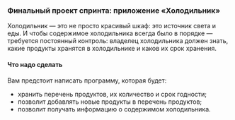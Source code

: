 ### Финальный проект спринта: приложение «Холодильник»

Холодильник — это не просто красивый шкаф: это источник света и еды. И чтобы содержимое холодильника всегда было в порядке — требуется постоянный контроль: владелец холодильника должен знать, какие продукты хранятся в холодильнике и каков их срок хранения. 

#### Что надо сделать

Вам предстоит написать программу, которая будет:

<ul>
  <li>хранить перечень продуктов, их количество и срок годности;</li>
  <li>позволит добавлять новые продукты в перечень продуктов;</li>
  <li>позволит получать информацию о содержимом холодильника.</li>
</ul>

